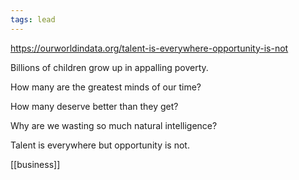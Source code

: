 ```yaml
---
tags: lead
---
```


<https://ourworldindata.org/talent-is-everywhere-opportunity-is-not>

Billions of children grow up in appalling poverty. 

How many are the greatest minds of our time? 

How many deserve better than they get?  

Why are we wasting so much natural intelligence?

Talent is everywhere but opportunity is not.

[[business]]